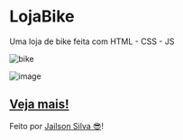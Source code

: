 # LojaBike
Uma loja de bike feita com HTML - CSS - JS  



![bike](https://user-images.githubusercontent.com/104876290/204611202-37a4e365-179d-47d1-b0c9-4918b630e0ea.png)

![image](https://user-images.githubusercontent.com/104876290/204611572-d6d1c4a8-7d40-431b-bec9-4eae3c0ff691.png)

## <a href="https://loja-bike-jailsonsilv.vercel.app/"> Veja mais! </a>

Feito por <a href="https://www.linkedin.com/in/jailsondev-front-end/">Jailson Silva 😎</a>!
